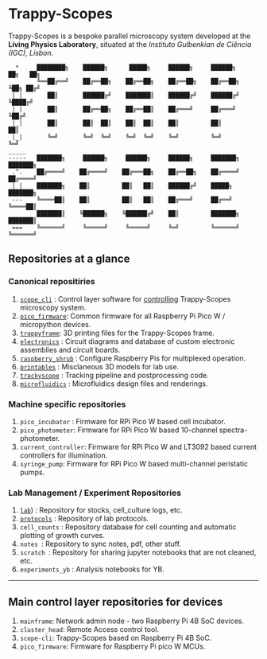 # Trappy-Scopes



Trappy-Scopes is a bespoke parallel microscopy system developed at the **Living Physics Laboratory**, situated at the *Instituto Gulbenkian de Ciência (IGC), Lisbon*.

```goat
  *     ████████╗    ██████╗      █████╗     ██████╗     ██████╗     ██╗   ██╗
  _     ╚══██╔══╝    ██╔══██╗    ██╔══██╗    ██╔══██╗    ██╔══██╗    ╚██╗ ██╔╝
 | |       ██║       ██████╔╝    ███████║    ██████╔╝    ██████╔╝     ╚████╔╝ 
 | |       ██║       ██╔══██╗    ██╔══██║    ██╔═══╝     ██╔═══╝       ╚██╔╝  
 |_|       ██║       ██║  ██║    ██║  ██║    ██║         ██║            ██║   
 |_|       ╚═╝       ╚═╝  ╚═╝    ╚═╝  ╚═╝    ╚═╝         ╚═╝            ╚═╝   
_____                                                                         
-----   ███████╗     ██████╗     ██████╗     ██████╗     ███████╗    ███████╗ 
 .^.    ██╔════╝    ██╔════╝    ██╔═══██╗    ██╔══██╗    ██╔════╝    ██╔════╝ 
 | |    ███████╗    ██║         ██║   ██║    ██████╔╝    █████╗      ███████╗ 
 ---    ╚════██║    ██║         ██║   ██║    ██╔═══╝     ██╔══╝      ╚════██║ 
        ███████║    ╚██████╗    ╚██████╔╝    ██║         ███████╗    ███████║ 
 ===    ╚══════╝     ╚═════╝     ╚═════╝     ╚═╝         ╚══════╝    ╚══════╝
```



## Repositories at a glance

### Canonical repositiries

1. [`scope_cli`](https://github.com/Trappy-Scopes/scope-cli) : Control layer software for <u>controlling</u> Trappy-Scopes microscopy system.
2. [`pico_firmware`](https://github.com/Trappy-Scopes/pico_firmware): Common firmware for all Raspberry Pi Pico W / micropython devices.
3. [`trappyframe`](https://github.com/Trappy-Scopes/trappyframe): 3D printing files for the Trappy-Scopes frame.
4. [`electronics`](https://github.com/Trappy-Scopes/electronics) : Circuit diagrams and database of custom electronic assemblies and circuit boards.
5. [`raspberry_shrub`](https://github.com/Trappy-Scopes/raspberry_shrub) : Configure Raspberry Pis for multiplexed operation.
7. [`printables`](https://github.com/Trappy-Scopes/printables) : Misclaneous 3D models for lab use. 
8. [`trackyscope`](https://github.com/Trappy-Scopes/trackyscope) : Tracking pipeline and postprocessing code.
9.  [`microfluidics`](https://github.com/Trappy-Scopes/microfluidics) : Microfluidics design files and renderings.

### Machine specific repositories

1. `pico_incubator` : Firmware for RPi Pico W based cell incubator.
2. `pico_photometer`: Firmware for RPi Pico W based 10-channel spectra-photometer.
3. `current_controller`: Firmware for RPi Pico W and LT3092 based current controllers for illumination.
4. `syringe_pump`: Firmware for RPi Pico W based multi-channel peristatic pumps.



### Lab Management / Experiment Repositories

1. [`lab`](https://github.com/Trappy-Scopes/lab)) : Repository for stocks, cell_culture logs, etc.
2. [`protocols`](https://github.com/Trappy-Scopes/protocols) : Repository of lab protocols.
3. `cell_counts` : Repository database for cell counting and automatic plotting of growth curves.
4. `notes `: Repository to sync notes, pdf, other stuff.
5. `scratch `: Repository for sharing jupyter notebooks that are not cleaned, etc.
6. `experiments_yb` : Analysis notebooks for YB.



---

## Main control layer repositories for devices

1. `mainframe`: Network admin node - two Raspberry Pi 4B SoC devices.
2. `cluster_head`: Remote Access control tool.
3. `scope-cli`: Trappy-Scopes based on Raspberry Pi 4B SoC.
4. `pico_firmware`: Firmware for Raspberry Pi pico W MCUs.

